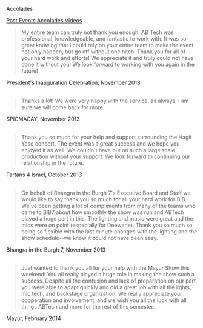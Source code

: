 Accolades
<div class = "title-header">
  <a href="/events"> Past Events </a> 
  <a href="/accolades" class="current"> Accolades </a>
  <a href="/timelapse"> Videos </a>
</div>

>My entire team can truly not thank you enough. AB Tech was professional,
knowledgeable,
and fantastic to work with. It was so great knowing that I could rely on your
entire
team to make the event not only happen, but go off without one hitch. Thank
you for all
of your hard work and efforts! We appreciate it and truly could not have done
it without you!
We look forward to working with you again in the future!  

President's Inauguration Celebration, November 2013  
<br>
>Thanks a lot! We were very happy with the service, as always.
I am sure we will come back for more.  

SPICMACAY, November 2013  
<br>
>Thank you so much for your help and support surrounding the Hagit Yaso
concert.
The event was a great success and we hope you enjoyed it as well.
We couldn't have put on such a large scale production without your support.
We look forward to continuing our relationship in the future.  

Tartans 4 Israel, October 2013  
<br>
>On behalf of Bhangra in the Burgh 7's Executive Board and Staff we would
like to say
thank you so much for all your hard work for BIB. We've been getting a lot
of compliments
from many of the teams who came to BIB7 about how smoothly the show was run
and ABTech
played a huge part in this. The lighting and music were great and the mics
were on point
(especially for Deewane). Thank you so much so being so flexible with the
last minute
changes with the lighting and the show schedule--we know it could not have
been easy.  

Bhangra in the Burgh 7, November 2013  
<br>
>Just wanted to thank you all for your help with the Mayur Show this weekend!
You all really played a huge role in making the show such a success.
Despite all the confusion and lack of preparation on our part, you were able
to adapt
quickly and did a great job with all the lights, mic tech, and backstage
organization!
We really appreciate your cooperation and involvement, and we wish you all the
luck
with all things ABTech and more for the rest of this semester.  

Mayur, February 2014  
